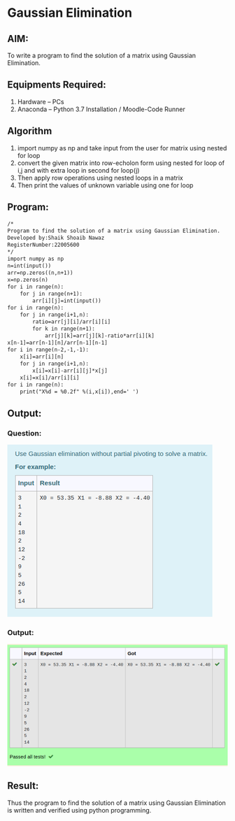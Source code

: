 # Gaussian Elimination

## AIM:
To write a program to find the solution of a matrix using Gaussian Elimination.

## Equipments Required:
1. Hardware – PCs
2. Anaconda – Python 3.7 Installation / Moodle-Code Runner

## Algorithm
1. import numpy as np and take input from the user for matrix using nested  for loop
2. convert the given matrix into row-echolon form using nested for loop of i,j and with extra loop in second for loop(j)
3. Then apply row operations using nested loops in a matrix 
4. Then print the values of unknown variable using one for loop 

## Program:
```
/*
Program to find the solution of a matrix using Gaussian Elimination.
Developed by:Shaik Shoaib Nawaz
RegisterNumber:22005600
*/
import numpy as np
n=int(input())
arr=np.zeros((n,n+1))
x=np.zeros(n)
for i in range(n):
    for j in range(n+1):
        arr[i][j]=int(input())
for i in range(n):
    for j in range(i+1,n):
        ratio=arr[j][i]/arr[i][i]
        for k in range(n+1):
            arr[j][k]=arr[j][k]-ratio*arr[i][k]
x[n-1]=arr[n-1][n]/arr[n-1][n-1]
for i in range(n-2,-1,-1):
    x[i]=arr[i][n]
    for j in range(i+1,n):
        x[i]=x[i]-arr[i][j]*x[j]
    x[i]=x[i]/arr[i][i]
for i in range(n):
    print("X%d = %0.2f" %(i,x[i]),end=' ')
```

## Output:
### Question:
![gaussian elimination](gaussian.png)
### Output:
![gaussian elimination](gaussianoutput.png)

## Result:
Thus the program to find the solution of a matrix using Gaussian Elimination is written and verified using python programming.

